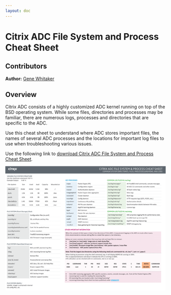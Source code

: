 ```yaml
---
layout: doc
---
```

# Citrix ADC File System and Process Cheat Sheet

## Contributors

**Author:** [Gene Whitaker](mailto:gene.whitaker@citrix.com)

## Overview

Citrix ADC consists of a highly customized ADC kernel running on top of the BSD operating system. While some files, directories and processes may be familiar, there are numerous logs, processes and directories that are specific to the ADC.

Use this cheat sheet to understand where ADC stores important files, the names of several ADC processes and the locations for important log files to use when troubleshooting various issues.

Use the following link to [download Citrix ADC File System and Process Cheat Sheet](/en-us/tech-zone/learn/downloads/diagrams-posters_cheat-sheet-adc-file-system-process.pdf).

[![Cheat Sheet](/en-us/tech-zone/learn/media/diagrams-posters_cheat-sheet-adc-file-system-process_1.png)](/en-us/tech-zone/learn/downloads/diagrams-posters_cheat-sheet-adc-file-system-process.pdf)
